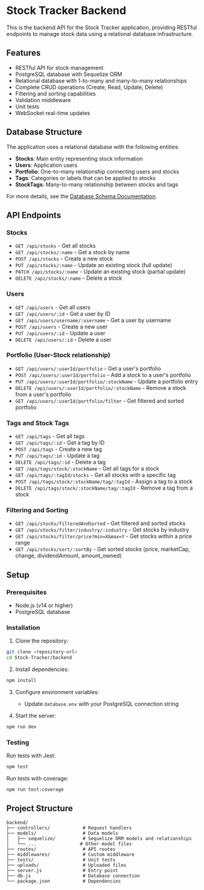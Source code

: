 # Stock Tracker Backend

This is the backend API for the Stock Tracker application, providing RESTful endpoints to manage stock data using a relational database infrastructure.

## Features

- RESTful API for stock management
- PostgreSQL database with Sequelize ORM
- Relational database with 1-to-many and many-to-many relationships
- Complete CRUD operations (Create, Read, Update, Delete)
- Filtering and sorting capabilities
- Validation middleware
- Unit tests
- WebSocket real-time updates

## Database Structure

The application uses a relational database with the following entities:

- **Stocks**: Main entity representing stock information
- **Users**: Application users
- **Portfolio**: One-to-many relationship connecting users and stocks
- **Tags**: Categories or labels that can be applied to stocks
- **StockTags**: Many-to-many relationship between stocks and tags

For more details, see the [Database Schema Documentation](./models/sequelize/README.md).

## API Endpoints

### Stocks

- `GET /api/stocks` - Get all stocks
- `GET /api/stocks/:name` - Get a stock by name
- `POST /api/stocks` - Create a new stock
- `PUT /api/stocks/:name` - Update an existing stock (full update)
- `PATCH /api/stocks/:name` - Update an existing stock (partial update)
- `DELETE /api/stocks/:name` - Delete a stock

### Users

- `GET /api/users` - Get all users
- `GET /api/users/:id` - Get a user by ID
- `GET /api/users/username/:username` - Get a user by username
- `POST /api/users` - Create a new user
- `PUT /api/users/:id` - Update a user
- `DELETE /api/users/:id` - Delete a user

### Portfolio (User-Stock relationship)

- `GET /api/users/:userId/portfolio` - Get a user's portfolio
- `POST /api/users/:userId/portfolio` - Add a stock to a user's portfolio
- `PUT /api/users/:userId/portfolio/:stockName` - Update a portfolio entry
- `DELETE /api/users/:userId/portfolio/:stockName` - Remove a stock from a user's portfolio
- `GET /api/users/:userId/portfolio/filter` - Get filtered and sorted portfolio

### Tags and Stock Tags

- `GET /api/tags` - Get all tags
- `GET /api/tags/:id` - Get a tag by ID
- `POST /api/tags` - Create a new tag
- `PUT /api/tags/:id` - Update a tag
- `DELETE /api/tags/:id` - Delete a tag
- `GET /api/tags/stock/:stockName` - Get all tags for a stock
- `GET /api/tags/:tagId/stocks` - Get all stocks with a specific tag
- `POST /api/tags/stock/:stockName/tag/:tagId` - Assign a tag to a stock
- `DELETE /api/tags/stock/:stockName/tag/:tagId` - Remove a tag from a stock

### Filtering and Sorting

- `GET /api/stocks/filteredAndSorted` - Get filtered and sorted stocks
- `GET /api/stocks/filter/industry/:industry` - Get stocks by industry
- `GET /api/stocks/filter/price?min=X&max=Y` - Get stocks within a price range
- `GET /api/stocks/sort/:sortBy` - Get sorted stocks (price, marketCap, change, dividendAmount, amount_owned)

## Setup

### Prerequisites

- Node.js (v14 or higher)
- PostgreSQL database

### Installation

1. Clone the repository:
```bash
git clone <repository-url>
cd Stock-Tracker/backend
```

2. Install dependencies:
```bash
npm install
```

3. Configure environment variables:
   - Update `database.env` with your PostgreSQL connection string

4. Start the server:
```bash
npm run dev
```

### Testing

Run tests with Jest:
```bash
npm test
```

Run tests with coverage:
```bash
npm run test:coverage
```

## Project Structure

```
backend/
├── controllers/            # Request handlers
├── models/                 # Data models
│   ├── sequelize/          # Sequelize ORM models and relationships
│   └── ...                # Other model files
├── routes/                 # API routes
├── middlewares/            # Custom middleware
├── tests/                  # Unit tests
├── uploads/                # Uploaded files
├── server.js               # Entry point
├── db.js                   # Database connection
└── package.json            # Dependencies
``` 